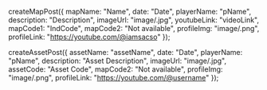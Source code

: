 createMapPost({
   mapName: "Name",
   date: "Date",
   playerName: "pName",
   description: "Description",
   imageUrl: "image/.jpg",
   youtubeLink: "videoLink",
   mapCode1: "IndCode",
   mapCode2: "Not available",
   profileImg: "image/.png",
   profileLink: "https://youtube.com/@iamsacso"
 });

 createAssetPost({
   assetName: "assetName",
   date: "Date",
   playerName: "pName",
   description: "Asset Description",
   imageUrl: "image/.jpg",
   assetCode: "Asset Code",
   mapCode2: "Not available",
   profileImg: "image/.png",
   profileLink: "https://youtube.com/@username"
 });